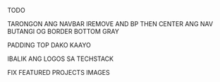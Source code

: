 TODO

TARONGON ANG NAVBAR IREMOVE AND BP THEN CENTER ANG NAV
BUTANGI OG BORDER BOTTOM GRAY

PADDING TOP DAKO KAAYO

IBALIK ANG LOGOS SA TECHSTACK

FIX FEATURED PROJECTS IMAGES